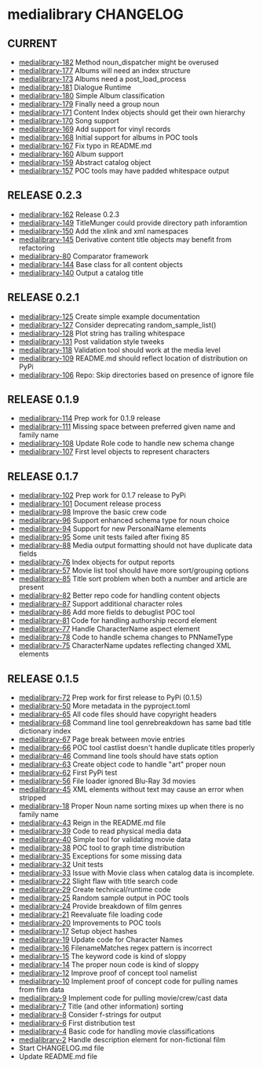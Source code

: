 medialibrary CHANGELOG
======================

## CURRENT
 - [medialibrary-182](https://github.com/cjcodeproj/medialibrary/issues/182) Method noun_dispatcher might be overused
 - [medialibrary-177](https://github.com/cjcodeproj/medialibrary/issues/177) Albums will need an index structure
 - [medialibrary-173](https://github.com/cjcodeproj/medialibrary/issues/173) Albums need a post_load_process
 - [medialibrary-181](https://github.com/cjcodeproj/medialibrary/issues/181) Dialogue Runtime
 - [medialibrary-180](https://github.com/cjcodeproj/medialibrary/issues/180) Simple Album classification
 - [medialibrary-179](https://github.com/cjcodeproj/medialibrary/issues/179) Finally need a group noun
 - [medialibrary-171](https://github.com/cjcodeproj/medialibrary/issues/171) Content Index objects should get their own hierarchy
 - [medialibrary-170](https://github.com/cjcodeproj/medialibrary/issues/170) Song support
 - [medialibrary-169](https://github.com/cjcodeproj/medialibrary/issues/169) Add support for vinyl records
 - [medialibrary-168](https://github.com/cjcodeproj/medialibrary/issues/168) Initial support for albums in POC tools
 - [medialibrary-167](https://github.com/cjcodeproj/medialibrary/issues/167) Fix typo in README.md
 - [medialibrary-160](https://github.com/cjcodeproj/medialibrary/issues/160) Album support
 - [medialibrary-159](https://github.com/cjcodeproj/medialibrary/issues/159) Abstract catalog object
 - [medialibrary-157](https://github.com/cjcodeproj/medialibrary/issues/157) POC tools may have padded whitespace output

## RELEASE 0.2.3
 - [medialibrary-162](https://github.com/cjcodeproj/medialibrary/issues/162) Release 0.2.3
 - [medialibrary-149](https://github.com/cjcodeproj/medialibrary/issues/149) TitleMunger could provide directory path inforamtion
 - [medialibrary-150](https://github.com/cjcodeproj/medialibrary/issues/150) Add the xlink and xml namespaces
 - [medialibrary-145](https://github.com/cjcodeproj/medialibrary/issues/145) Derivative content title objects may benefit from refactoring
 - [medialibrary-80](https://github.com/cjcodeproj/medialibrary/issues/80) Comparator framework
 - [medialibrary-144](https://github.com/cjcodeproj/medialibrary/issues/144) Base class for all content objects
 - [medialibrary-140](https://github.com/cjcodeproj/medialibrary/issues/140) Output a catalog title

## RELEASE 0.2.1
 - [medialibrary-125](https://github.com/cjcodeproj/medialibrary/issues/125) Create simple example documentation
 - [medialibrary-127](https://github.com/cjcodeproj/medialibrary/issues/127) Consider deprecating random_sample_list()
 - [medialibrary-128](https://github.com/cjcodeproj/medialibrary/issues/128) Plot string has trailing whitespace
 - [medialibrary-131](https://github.com/cjcodeproj/medialibrary/issues/131) Post validation style tweeks
 - [medialibrary-118](https://github.com/cjcodeproj/medialibrary/issues/118) Validation tool should work at the media level
 - [medialibrary-109](https://github.com/cjcodeproj/medialibrary/issues/109) README.md should reflect location of distribution on PyPi
 - [medialibrary-106](https://github.com/cjcodeproj/medialibrary/issues/106) Repo: Skip directories based on presence of ignore file


## RELEASE 0.1.9
 - [medialibrary-114](https://github.com/cjcodeproj/medialibrary/issues/114) Prep work for 0.1.9 release
 - [medialibrary-111](https://github.com/cjcodeproj/medialibrary/issues/111) Missing space between preferred given name and family name
 - [medialibrary-108](https://github.com/cjcodeproj/medialibrary/issues/108) Update Role code to handle new schema change
 - [medialibrary-107](https://github.com/cjcodeproj/medialibrary/issues/107) First level objects to represent characters


## RELEASE 0.1.7
 - [medialibrary-102](https://github.com/cjcodeproj/medialibrary/issues/102) Prep work for 0.1.7 release to PyPi
 - [medialibrary-101](https://github.com/cjcodeproj/medialibrary/issues/101) Document release process
 - [medialibrary-98](https://github.com/cjcodeproj/medialibrary/issues/98) Improve the basic crew code
 - [medialibrary-96](https://github.com/cjcodeproj/medialibrary/issues/96) Support enhanced schema type for noun choice
 - [medialibrary-94](https://github.com/cjcodeproj/medialibrary/issues/94) Support for new PersonalName elements
 - [medialibrary-95](https://github.com/cjcodeproj/medialibrary/issues/95) Some unit tests failed after fixing 85
 - [medialibrary-88](https://github.com/cjcodeproj/medialibrary/issues/88) Media output formatting should not have duplicate data fields
 - [medialibrary-76](https://github.com/cjcodeproj/medialibrary/issues/76) Index objects for output reports
 - [medialibrary-57](https://github.com/cjcodeproj/medialibrary/issues/57) Movie list tool should have more sort/grouping options
 - [medialibrary-85](https://github.com/cjcodeproj/medialibrary/issues/85) Title sort problem when both a number and article are present
 - [medialibrary-82](https://github.com/cjcodeproj/medialibrary/issues/82) Better repo code for handling content objects
 - [medialibrary-87](https://github.com/cjcodeproj/medialibrary/issues/87) Support additional character roles
 - [medialibrary-86](https://github.com/cjcodeproj/medialibrary/issues/86) Add more fields to debuglist POC tool
 - [medialibrary-81](https://github.com/cjcodeproj/medialibrary/issues/81) Code for handling authorship record element
 - [medialibrary-77](https://github.com/cjcodeproj/medialibrary/issues/77) Handle CharacterName aspect element
 - [medialibrary-78](https://github.com/cjcodeproj/medialibrary/issues/78) Code to handle schema changes to PNNameType
 - [medialibrary-75](https://github.com/cjcodeproj/medialibrary/issues/75) CharacterName updates reflecting changed XML elements


## RELEASE 0.1.5
 - [medialibrary-72](https://github.com/cjcodeproj/medialibrary/issues/72) Prep work for first release to PyPi (0.1.5)
 - [medialibrary-50](https://github.com/cjcodeproj/medialibrary/issues/50) More metadata in the pyproject.toml
 - [medialibrary-65](https://github.com/cjcodeproj/medialibrary/issues/65) All code files should have copyright headers
 - [medialibrary-68](https://github.com/cjcodeproj/medialibrary/issues/68) Command line tool genrebreakdown has same bad title dictionary index
 - [medialibrary-67](https://github.com/cjcodeproj/medialibrary/issues/67) Page break between movie entries
 - [medialibrary-66](https://github.com/cjcodeproj/medialibrary/issues/66) POC tool castlist doesn't handle duplicate titles properly
 - [medialibrary-46](https://github.com/cjcodeproj/medialibrary/issues/46) Command line tools should have stats option
 - [medialibrary-63](https://github.com/cjcodeproj/medialibrary/issues/63) Create object code to handle "art" proper noun
 - [medialibrary-62](https://github.com/cjcodeproj/medialibrary/issues/62) First PyPi test
 - [medialibrary-56](https://github.com/cjcodeproj/medialibrary/issues/56) File loader ignored Blu-Ray 3d movies
 - [medialibrary-45](https://github.com/cjcodeproj/medialibrary/issues/45) XML elements without text may cause an error when stripped
 - [medialibrary-18](https://github.com/cjcodeproj/medialibrary/issues/18) Proper Noun name sorting mixes up when there is no family name
 - [medialibrary-43](https://github.com/cjcodeproj/medialibrary/issues/43) Reign in the README.md file
 - [medialibrary-39](https://github.com/cjcodeproj/medialibrary/issues/39) Code to read physical media data
 - [medialibrary-40](https://github.com/cjcodeproj/medialibrary/issues/40) Simple tool for validating movie data
 - [medialibrary-38](https://github.com/cjcodeproj/medialibrary/issues/38) POC tool to graph time distribution
 - [medialibrary-35](https://github.com/cjcodeproj/medialibrary/issues/35) Exceptions for some missing data
 - [medialibrary-32](https://github.com/cjcodeproj/medialibrary/issues/32) Unit tests
 - [medialibrary-33](https://github.com/cjcodeproj/medialibrary/issues/33) Issue with Movie class when catalog data is incomplete.
 - [medialibrary-22](https://github.com/cjcodeproj/medialibrary/issues/22) Slight flaw with title search code
 - [medialibrary-29](https://github.com/cjcodeproj/medialibrary/issues/29) Create technical/runtime code
 - [medialibrary-25](https://github.com/cjcodeproj/medialibrary/issues/25) Random sample output in POC tools
 - [medialibrary-24](https://github.com/cjcodeproj/medialibrary/issues/24) Provide breakdown of film genres
 - [medialibrary-21](https://github.com/cjcodeproj/medialibrary/issues/21) Reevaluate file loading code
 - [medialibrary-20](https://github.com/cjcodeproj/medialibrary/issues/20) Improvements to POC tools
 - [medialibrary-17](https://github.com/cjcodeproj/medialibrary/issues/17) Setup object hashes
 - [medialibrary-19](https://github.com/cjcodeproj/medialibrary/issues/19) Update code for Character Names
 - [medialibrary-16](https://github.com/cjcodeproj/medialibrary/issues/16) FilenameMatches regex pattern is incorrect
 - [medialibrary-15](https://github.com/cjcodeproj/medialibrary/issues/15) The keyword code is kind of sloppy
 - [medialibrary-14](https://github.com/cjcodeproj/medialibrary/issues/14) The proper noun code is kind of sloppy
 - [medialibrary-12](https://github.com/cjcodeproj/medialibrary/issues/12) Improve proof of concept tool namelist
 - [medialibrary-10](https://github.com/cjcodeproj/medialibrary/issues/10) Implement proof of concept code for pulling names from film data
 - [medialibrary-9](https://github.com/cjcodeproj/medialibrary/issues/9) Implement code for pulling movie/crew/cast data
 - [medialibrary-7](https://github.com/cjcodeproj/medialibrary/issues/7) Title (and other information) sorting
 - [medialibrary-8](https://github.com/cjcodeproj/medialibrary/issues/8) Consider f-strings for output
 - [medialibrary-6](https://github.com/cjcodeproj/medialibrary/issues/6) First distribution test
 - [medialibrary-4](https://github.com/cjcodeproj/medialibrary/issues/4) Basic code for handling movie classifications
 - [medialibrary-2](https://github.com/cjcodeproj/medialibrary/issues/2) Handle description element for non-fictional film
 - Start CHANGELOG.md file
 - Update README.md file


